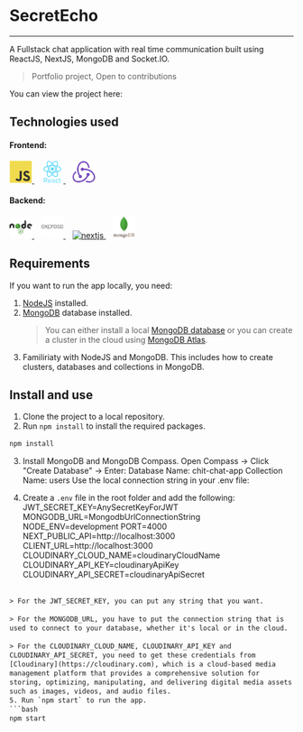 # SecretEcho 

---
A Fullstack chat application with real time communication built using ReactJS, NextJS, MongoDB and Socket.IO.

> Portfolio project, Open to contributions

You can view the project here:


## Technologies used

<h4 align="left">Frontend:</h4>
<a href="https://developer.mozilla.org/en-US/docs/Web/JavaScript" target="_blank" rel="noreferrer">
    <img src="https://raw.githubusercontent.com/devicons/devicon/master/icons/javascript/javascript-original.svg"        alt="javascript" width="40" height="40" />
</a>
&nbsp;&nbsp;
<a href="https://reactjs.org/" target="_blank" rel="noreferrer">
    <img src="https://raw.githubusercontent.com/devicons/devicon/master/icons/react/react-original-wordmark.svg"
        alt="react" width="40" height="40" />
</a>
&nbsp;&nbsp;
<a href="https://redux.js.org" target="_blank" rel="noreferrer"> 
<img src="https://raw.githubusercontent.com/devicons/devicon/master/icons/redux/redux-original.svg" alt="redux" width="40" height="40"/> 
</a>

<h4 align="left">Backend:</h4>
<a href="https://nodejs.org" target="_blank" rel="noreferrer">
    <img src="https://raw.githubusercontent.com/devicons/devicon/master/icons/nodejs/nodejs-original-wordmark.svg"
        alt="nodejs" width="40" height="40" />
</a>
&nbsp;&nbsp;
<a href="https://expressjs.com" target="_blank" rel="noreferrer">
    <img src="https://raw.githubusercontent.com/devicons/devicon/master/icons/express/express-original-wordmark.svg"
        alt="express" width="40" height="40" />
</a>
&nbsp;&nbsp;
<a href="https://nextjs.org/" target="_blank" rel="noreferrer">
    <img src="https://cdn.worldvectorlogo.com/logos/nextjs-2.svg" alt="nextjs" width="40" height="40" />
</a>
&nbsp;&nbsp;
<a href="https://www.mongodb.com/" target="_blank" rel="noreferrer">
    <img src="https://raw.githubusercontent.com/devicons/devicon/master/icons/mongodb/mongodb-original-wordmark.svg"
        alt="mongodb" width="40" height="40" />
</a>

## Requirements

If you want to run the app locally, you need:

1. [NodeJS](https://nodejs.org/en) installed.
2. [MongoDB](https://www.mongodb.com/try/download/community) database installed.
   > You can either install a local [MongoDB database](https://www.mongodb.com/try/download/community) or you can create a cluster in the cloud using [MongoDB Atlas](https://www.mongodb.com/atlas).
3. Familiriaty with NodeJS and MongoDB. This includes how to create clusters, databases and collections in MongoDB.

## Install and use

1. Clone the project to a local repository.
2. Run `npm install` to install the required packages.

```bash
npm install
```

3. Install MongoDB and MongoDB Compass.
Open Compass → Click "Create Database" → Enter:
Database Name: chit-chat-app
Collection Name: users
Use the local connection string in your .env file:



4. Create a `.env` file in the root folder and add the following:
JWT_SECRET_KEY=AnySecretKeyForJWT
MONGODB_URL=MongodbUrlConnectionString
NODE_ENV=development
PORT=4000
NEXT_PUBLIC_API=http://localhost:3000
CLIENT_URL=http://localhost:3000
CLOUDINARY_CLOUD_NAME=cloudinaryCloudName
CLOUDINARY_API_KEY=cloudinaryApiKey
CLOUDINARY_API_SECRET=cloudinaryApiSecret
```

> For the JWT_SECRET_KEY, you can put any string that you want.

> For the MONGODB_URL, you have to put the connection string that is used to connect to your database, whether it's local or in the cloud.

> For the CLOUDINARY_CLOUD_NAME, CLOUDINARY_API_KEY and CLOUDINARY_API_SECRET, you need to get these credentials from [Cloudinary](https://cloudinary.com), which is a cloud-based media management platform that provides a comprehensive solution for storing, optimizing, manipulating, and delivering digital media assets such as images, videos, and audio files. 
5. Run `npm start` to run the app.
```bash
npm start
```
